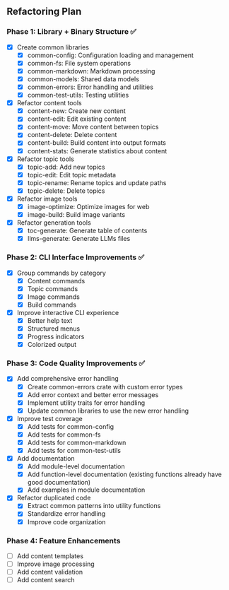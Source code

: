## Refactoring Plan

### Phase 1: Library + Binary Structure ✅

- [x] Create common libraries
  - [x] common-config: Configuration loading and management
  - [x] common-fs: File system operations
  - [x] common-markdown: Markdown processing
  - [x] common-models: Shared data models
  - [x] common-errors: Error handling and utilities
  - [x] common-test-utils: Testing utilities

- [x] Refactor content tools
  - [x] content-new: Create new content
  - [x] content-edit: Edit existing content
  - [x] content-move: Move content between topics
  - [x] content-delete: Delete content
  - [x] content-build: Build content into output formats
  - [x] content-stats: Generate statistics about content

- [x] Refactor topic tools
  - [x] topic-add: Add new topics
  - [x] topic-edit: Edit topic metadata
  - [x] topic-rename: Rename topics and update paths
  - [x] topic-delete: Delete topics

- [x] Refactor image tools
  - [x] image-optimize: Optimize images for web
  - [x] image-build: Build image variants

- [x] Refactor generation tools
  - [x] toc-generate: Generate table of contents
  - [x] llms-generate: Generate LLMs files

### Phase 2: CLI Interface Improvements ✅

- [x] Group commands by category
  - [x] Content commands
  - [x] Topic commands
  - [x] Image commands
  - [x] Build commands

- [x] Improve interactive CLI experience
  - [x] Better help text
  - [x] Structured menus
  - [x] Progress indicators
  - [x] Colorized output

### Phase 3: Code Quality Improvements ✅

- [x] Add comprehensive error handling
  - [x] Create common-errors crate with custom error types
  - [x] Add error context and better error messages
  - [x] Implement utility traits for error handling
  - [x] Update common libraries to use the new error handling

- [x] Improve test coverage
  - [x] Add tests for common-config
  - [x] Add tests for common-fs
  - [x] Add tests for common-markdown
  - [x] Add tests for common-test-utils

- [x] Add documentation
  - [x] Add module-level documentation
  - [x] Add function-level documentation (existing functions already have good documentation)
  - [x] Add examples in module documentation

- [x] Refactor duplicated code
  - [x] Extract common patterns into utility functions
  - [x] Standardize error handling
  - [x] Improve code organization

### Phase 4: Feature Enhancements

- [ ] Add content templates
- [ ] Improve image processing
- [ ] Add content validation
- [ ] Add content search 